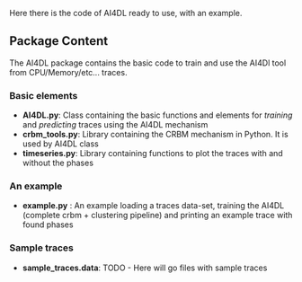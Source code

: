 
Here there is the code of AI4DL ready to use, with an example.

## Package Content

The AI4DL package contains the basic code to train and use the AI4Dl tool from CPU/Memory/etc... traces.

### Basic elements
 
 * **AI4DL.py**: Class containing the basic functions and elements for *training* and *predicting* traces using the AI4DL mechanism
 * **crbm_tools.py**: Library containing the CRBM mechanism in Python. It is used by AI4DL class 
 * **timeseries.py**: Library containing functions to plot the traces with and without the phases
 
### An example

 * **example.py** : An example loading a traces data-set, training the AI4DL (complete crbm + clustering pipeline) and printing an example trace with found phases 
 
### Sample traces

 * **sample_traces.data**: TODO - Here will go files with sample traces
